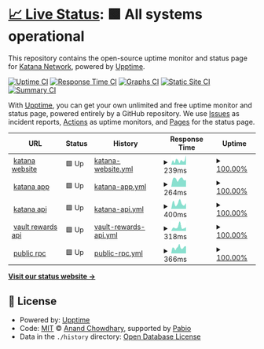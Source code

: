 # [📈 Live Status](https://katana-network.github.io/status): <!--live status--> **🟩 All systems operational**

This repository contains the open-source uptime monitor and status page for [Katana Network](https://katana-network.github.io/status), powered by [Upptime](https://github.com/upptime/upptime).

[![Uptime CI](https://github.com/katana-network/status/workflows/Uptime%20CI/badge.svg)](https://github.com/katana-network/status/actions?query=workflow%3A%22Uptime+CI%22)
[![Response Time CI](https://github.com/katana-network/status/workflows/Response%20Time%20CI/badge.svg)](https://github.com/katana-network/status/actions?query=workflow%3A%22Response+Time+CI%22)
[![Graphs CI](https://github.com/katana-network/status/workflows/Graphs%20CI/badge.svg)](https://github.com/katana-network/status/actions?query=workflow%3A%22Graphs+CI%22)
[![Static Site CI](https://github.com/katana-network/status/workflows/Static%20Site%20CI/badge.svg)](https://github.com/katana-network/status/actions?query=workflow%3A%22Static+Site+CI%22)
[![Summary CI](https://github.com/katana-network/status/workflows/Summary%20CI/badge.svg)](https://github.com/katana-network/status/actions?query=workflow%3A%22Summary+CI%22)

With [Upptime](https://upptime.js.org), you can get your own unlimited and free uptime monitor and status page, powered entirely by a GitHub repository. We use [Issues](https://github.com/katana-network/status/issues) as incident reports, [Actions](https://github.com/katana-network/status/actions) as uptime monitors, and [Pages](https://katana-network.github.io/status) for the status page.

<!--start: status pages-->
<!-- This summary is generated by Upptime (https://github.com/upptime/upptime) -->
<!-- Do not edit this manually, your changes will be overwritten -->
<!-- prettier-ignore -->
| URL | Status | History | Response Time | Uptime |
| --- | ------ | ------- | ------------- | ------ |
| <img alt="" src="https://icons.duckduckgo.com/ip3/katana.network.ico" height="13"> [katana website](https://katana.network) | 🟩 Up | [katana-website.yml](https://github.com/katana-network/status/commits/HEAD/history/katana-website.yml) | <details><summary><img alt="Response time graph" src="./graphs/katana-website/response-time-week.png" height="20"> 239ms</summary><br><a href="https://status.katana.network/history/katana-website"><img alt="Response time 190" src="https://img.shields.io/endpoint?url=https%3A%2F%2Fraw.githubusercontent.com%2Fkatana-network%2Fstatus%2FHEAD%2Fapi%2Fkatana-website%2Fresponse-time.json"></a><br><a href="https://status.katana.network/history/katana-website"><img alt="24-hour response time 326" src="https://img.shields.io/endpoint?url=https%3A%2F%2Fraw.githubusercontent.com%2Fkatana-network%2Fstatus%2FHEAD%2Fapi%2Fkatana-website%2Fresponse-time-day.json"></a><br><a href="https://status.katana.network/history/katana-website"><img alt="7-day response time 239" src="https://img.shields.io/endpoint?url=https%3A%2F%2Fraw.githubusercontent.com%2Fkatana-network%2Fstatus%2FHEAD%2Fapi%2Fkatana-website%2Fresponse-time-week.json"></a><br><a href="https://status.katana.network/history/katana-website"><img alt="30-day response time 190" src="https://img.shields.io/endpoint?url=https%3A%2F%2Fraw.githubusercontent.com%2Fkatana-network%2Fstatus%2FHEAD%2Fapi%2Fkatana-website%2Fresponse-time-month.json"></a><br><a href="https://status.katana.network/history/katana-website"><img alt="1-year response time 190" src="https://img.shields.io/endpoint?url=https%3A%2F%2Fraw.githubusercontent.com%2Fkatana-network%2Fstatus%2FHEAD%2Fapi%2Fkatana-website%2Fresponse-time-year.json"></a></details> | <details><summary><a href="https://status.katana.network/history/katana-website">100.00%</a></summary><a href="https://status.katana.network/history/katana-website"><img alt="All-time uptime 100.00%" src="https://img.shields.io/endpoint?url=https%3A%2F%2Fraw.githubusercontent.com%2Fkatana-network%2Fstatus%2FHEAD%2Fapi%2Fkatana-website%2Fuptime.json"></a><br><a href="https://status.katana.network/history/katana-website"><img alt="24-hour uptime 100.00%" src="https://img.shields.io/endpoint?url=https%3A%2F%2Fraw.githubusercontent.com%2Fkatana-network%2Fstatus%2FHEAD%2Fapi%2Fkatana-website%2Fuptime-day.json"></a><br><a href="https://status.katana.network/history/katana-website"><img alt="7-day uptime 100.00%" src="https://img.shields.io/endpoint?url=https%3A%2F%2Fraw.githubusercontent.com%2Fkatana-network%2Fstatus%2FHEAD%2Fapi%2Fkatana-website%2Fuptime-week.json"></a><br><a href="https://status.katana.network/history/katana-website"><img alt="30-day uptime 100.00%" src="https://img.shields.io/endpoint?url=https%3A%2F%2Fraw.githubusercontent.com%2Fkatana-network%2Fstatus%2FHEAD%2Fapi%2Fkatana-website%2Fuptime-month.json"></a><br><a href="https://status.katana.network/history/katana-website"><img alt="1-year uptime 100.00%" src="https://img.shields.io/endpoint?url=https%3A%2F%2Fraw.githubusercontent.com%2Fkatana-network%2Fstatus%2FHEAD%2Fapi%2Fkatana-website%2Fuptime-year.json"></a></details>
| <img alt="" src="https://icons.duckduckgo.com/ip3/app.katana.network.ico" height="13"> [katana app](https://app.katana.network) | 🟩 Up | [katana-app.yml](https://github.com/katana-network/status/commits/HEAD/history/katana-app.yml) | <details><summary><img alt="Response time graph" src="./graphs/katana-app/response-time-week.png" height="20"> 264ms</summary><br><a href="https://status.katana.network/history/katana-app"><img alt="Response time 451" src="https://img.shields.io/endpoint?url=https%3A%2F%2Fraw.githubusercontent.com%2Fkatana-network%2Fstatus%2FHEAD%2Fapi%2Fkatana-app%2Fresponse-time.json"></a><br><a href="https://status.katana.network/history/katana-app"><img alt="24-hour response time 300" src="https://img.shields.io/endpoint?url=https%3A%2F%2Fraw.githubusercontent.com%2Fkatana-network%2Fstatus%2FHEAD%2Fapi%2Fkatana-app%2Fresponse-time-day.json"></a><br><a href="https://status.katana.network/history/katana-app"><img alt="7-day response time 264" src="https://img.shields.io/endpoint?url=https%3A%2F%2Fraw.githubusercontent.com%2Fkatana-network%2Fstatus%2FHEAD%2Fapi%2Fkatana-app%2Fresponse-time-week.json"></a><br><a href="https://status.katana.network/history/katana-app"><img alt="30-day response time 451" src="https://img.shields.io/endpoint?url=https%3A%2F%2Fraw.githubusercontent.com%2Fkatana-network%2Fstatus%2FHEAD%2Fapi%2Fkatana-app%2Fresponse-time-month.json"></a><br><a href="https://status.katana.network/history/katana-app"><img alt="1-year response time 451" src="https://img.shields.io/endpoint?url=https%3A%2F%2Fraw.githubusercontent.com%2Fkatana-network%2Fstatus%2FHEAD%2Fapi%2Fkatana-app%2Fresponse-time-year.json"></a></details> | <details><summary><a href="https://status.katana.network/history/katana-app">100.00%</a></summary><a href="https://status.katana.network/history/katana-app"><img alt="All-time uptime 100.00%" src="https://img.shields.io/endpoint?url=https%3A%2F%2Fraw.githubusercontent.com%2Fkatana-network%2Fstatus%2FHEAD%2Fapi%2Fkatana-app%2Fuptime.json"></a><br><a href="https://status.katana.network/history/katana-app"><img alt="24-hour uptime 100.00%" src="https://img.shields.io/endpoint?url=https%3A%2F%2Fraw.githubusercontent.com%2Fkatana-network%2Fstatus%2FHEAD%2Fapi%2Fkatana-app%2Fuptime-day.json"></a><br><a href="https://status.katana.network/history/katana-app"><img alt="7-day uptime 100.00%" src="https://img.shields.io/endpoint?url=https%3A%2F%2Fraw.githubusercontent.com%2Fkatana-network%2Fstatus%2FHEAD%2Fapi%2Fkatana-app%2Fuptime-week.json"></a><br><a href="https://status.katana.network/history/katana-app"><img alt="30-day uptime 100.00%" src="https://img.shields.io/endpoint?url=https%3A%2F%2Fraw.githubusercontent.com%2Fkatana-network%2Fstatus%2FHEAD%2Fapi%2Fkatana-app%2Fuptime-month.json"></a><br><a href="https://status.katana.network/history/katana-app"><img alt="1-year uptime 100.00%" src="https://img.shields.io/endpoint?url=https%3A%2F%2Fraw.githubusercontent.com%2Fkatana-network%2Fstatus%2FHEAD%2Fapi%2Fkatana-app%2Fuptime-year.json"></a></details>
| <img alt="" src="https://icons.duckduckgo.com/ip3/api-staging.katana.network.ico" height="13"> [katana api](https://api-staging.katana.network) | 🟩 Up | [katana-api.yml](https://github.com/katana-network/status/commits/HEAD/history/katana-api.yml) | <details><summary><img alt="Response time graph" src="./graphs/katana-api/response-time-week.png" height="20"> 400ms</summary><br><a href="https://status.katana.network/history/katana-api"><img alt="Response time 379" src="https://img.shields.io/endpoint?url=https%3A%2F%2Fraw.githubusercontent.com%2Fkatana-network%2Fstatus%2FHEAD%2Fapi%2Fkatana-api%2Fresponse-time.json"></a><br><a href="https://status.katana.network/history/katana-api"><img alt="24-hour response time 365" src="https://img.shields.io/endpoint?url=https%3A%2F%2Fraw.githubusercontent.com%2Fkatana-network%2Fstatus%2FHEAD%2Fapi%2Fkatana-api%2Fresponse-time-day.json"></a><br><a href="https://status.katana.network/history/katana-api"><img alt="7-day response time 400" src="https://img.shields.io/endpoint?url=https%3A%2F%2Fraw.githubusercontent.com%2Fkatana-network%2Fstatus%2FHEAD%2Fapi%2Fkatana-api%2Fresponse-time-week.json"></a><br><a href="https://status.katana.network/history/katana-api"><img alt="30-day response time 379" src="https://img.shields.io/endpoint?url=https%3A%2F%2Fraw.githubusercontent.com%2Fkatana-network%2Fstatus%2FHEAD%2Fapi%2Fkatana-api%2Fresponse-time-month.json"></a><br><a href="https://status.katana.network/history/katana-api"><img alt="1-year response time 379" src="https://img.shields.io/endpoint?url=https%3A%2F%2Fraw.githubusercontent.com%2Fkatana-network%2Fstatus%2FHEAD%2Fapi%2Fkatana-api%2Fresponse-time-year.json"></a></details> | <details><summary><a href="https://status.katana.network/history/katana-api">100.00%</a></summary><a href="https://status.katana.network/history/katana-api"><img alt="All-time uptime 100.00%" src="https://img.shields.io/endpoint?url=https%3A%2F%2Fraw.githubusercontent.com%2Fkatana-network%2Fstatus%2FHEAD%2Fapi%2Fkatana-api%2Fuptime.json"></a><br><a href="https://status.katana.network/history/katana-api"><img alt="24-hour uptime 100.00%" src="https://img.shields.io/endpoint?url=https%3A%2F%2Fraw.githubusercontent.com%2Fkatana-network%2Fstatus%2FHEAD%2Fapi%2Fkatana-api%2Fuptime-day.json"></a><br><a href="https://status.katana.network/history/katana-api"><img alt="7-day uptime 100.00%" src="https://img.shields.io/endpoint?url=https%3A%2F%2Fraw.githubusercontent.com%2Fkatana-network%2Fstatus%2FHEAD%2Fapi%2Fkatana-api%2Fuptime-week.json"></a><br><a href="https://status.katana.network/history/katana-api"><img alt="30-day uptime 100.00%" src="https://img.shields.io/endpoint?url=https%3A%2F%2Fraw.githubusercontent.com%2Fkatana-network%2Fstatus%2FHEAD%2Fapi%2Fkatana-api%2Fuptime-month.json"></a><br><a href="https://status.katana.network/history/katana-api"><img alt="1-year uptime 100.00%" src="https://img.shields.io/endpoint?url=https%3A%2F%2Fraw.githubusercontent.com%2Fkatana-network%2Fstatus%2FHEAD%2Fapi%2Fkatana-api%2Fuptime-year.json"></a></details>
| <img alt="" src="https://icons.duckduckgo.com/ip3/vault-rewards-api.katana.network.ico" height="13"> [vault rewards api](https://vault-rewards-api.katana.network/api/v1/health) | 🟩 Up | [vault-rewards-api.yml](https://github.com/katana-network/status/commits/HEAD/history/vault-rewards-api.yml) | <details><summary><img alt="Response time graph" src="./graphs/vault-rewards-api/response-time-week.png" height="20"> 318ms</summary><br><a href="https://status.katana.network/history/vault-rewards-api"><img alt="Response time 334" src="https://img.shields.io/endpoint?url=https%3A%2F%2Fraw.githubusercontent.com%2Fkatana-network%2Fstatus%2FHEAD%2Fapi%2Fvault-rewards-api%2Fresponse-time.json"></a><br><a href="https://status.katana.network/history/vault-rewards-api"><img alt="24-hour response time 372" src="https://img.shields.io/endpoint?url=https%3A%2F%2Fraw.githubusercontent.com%2Fkatana-network%2Fstatus%2FHEAD%2Fapi%2Fvault-rewards-api%2Fresponse-time-day.json"></a><br><a href="https://status.katana.network/history/vault-rewards-api"><img alt="7-day response time 318" src="https://img.shields.io/endpoint?url=https%3A%2F%2Fraw.githubusercontent.com%2Fkatana-network%2Fstatus%2FHEAD%2Fapi%2Fvault-rewards-api%2Fresponse-time-week.json"></a><br><a href="https://status.katana.network/history/vault-rewards-api"><img alt="30-day response time 334" src="https://img.shields.io/endpoint?url=https%3A%2F%2Fraw.githubusercontent.com%2Fkatana-network%2Fstatus%2FHEAD%2Fapi%2Fvault-rewards-api%2Fresponse-time-month.json"></a><br><a href="https://status.katana.network/history/vault-rewards-api"><img alt="1-year response time 334" src="https://img.shields.io/endpoint?url=https%3A%2F%2Fraw.githubusercontent.com%2Fkatana-network%2Fstatus%2FHEAD%2Fapi%2Fvault-rewards-api%2Fresponse-time-year.json"></a></details> | <details><summary><a href="https://status.katana.network/history/vault-rewards-api">100.00%</a></summary><a href="https://status.katana.network/history/vault-rewards-api"><img alt="All-time uptime 100.00%" src="https://img.shields.io/endpoint?url=https%3A%2F%2Fraw.githubusercontent.com%2Fkatana-network%2Fstatus%2FHEAD%2Fapi%2Fvault-rewards-api%2Fuptime.json"></a><br><a href="https://status.katana.network/history/vault-rewards-api"><img alt="24-hour uptime 100.00%" src="https://img.shields.io/endpoint?url=https%3A%2F%2Fraw.githubusercontent.com%2Fkatana-network%2Fstatus%2FHEAD%2Fapi%2Fvault-rewards-api%2Fuptime-day.json"></a><br><a href="https://status.katana.network/history/vault-rewards-api"><img alt="7-day uptime 100.00%" src="https://img.shields.io/endpoint?url=https%3A%2F%2Fraw.githubusercontent.com%2Fkatana-network%2Fstatus%2FHEAD%2Fapi%2Fvault-rewards-api%2Fuptime-week.json"></a><br><a href="https://status.katana.network/history/vault-rewards-api"><img alt="30-day uptime 100.00%" src="https://img.shields.io/endpoint?url=https%3A%2F%2Fraw.githubusercontent.com%2Fkatana-network%2Fstatus%2FHEAD%2Fapi%2Fvault-rewards-api%2Fuptime-month.json"></a><br><a href="https://status.katana.network/history/vault-rewards-api"><img alt="1-year uptime 100.00%" src="https://img.shields.io/endpoint?url=https%3A%2F%2Fraw.githubusercontent.com%2Fkatana-network%2Fstatus%2FHEAD%2Fapi%2Fvault-rewards-api%2Fuptime-year.json"></a></details>
| <img alt="" src="https://icons.duckduckgo.com/ip3/rpc.katana.network.ico" height="13"> [public rpc](https://rpc.katana.network) | 🟩 Up | [public-rpc.yml](https://github.com/katana-network/status/commits/HEAD/history/public-rpc.yml) | <details><summary><img alt="Response time graph" src="./graphs/public-rpc/response-time-week.png" height="20"> 366ms</summary><br><a href="https://status.katana.network/history/public-rpc"><img alt="Response time 381" src="https://img.shields.io/endpoint?url=https%3A%2F%2Fraw.githubusercontent.com%2Fkatana-network%2Fstatus%2FHEAD%2Fapi%2Fpublic-rpc%2Fresponse-time.json"></a><br><a href="https://status.katana.network/history/public-rpc"><img alt="24-hour response time 465" src="https://img.shields.io/endpoint?url=https%3A%2F%2Fraw.githubusercontent.com%2Fkatana-network%2Fstatus%2FHEAD%2Fapi%2Fpublic-rpc%2Fresponse-time-day.json"></a><br><a href="https://status.katana.network/history/public-rpc"><img alt="7-day response time 366" src="https://img.shields.io/endpoint?url=https%3A%2F%2Fraw.githubusercontent.com%2Fkatana-network%2Fstatus%2FHEAD%2Fapi%2Fpublic-rpc%2Fresponse-time-week.json"></a><br><a href="https://status.katana.network/history/public-rpc"><img alt="30-day response time 381" src="https://img.shields.io/endpoint?url=https%3A%2F%2Fraw.githubusercontent.com%2Fkatana-network%2Fstatus%2FHEAD%2Fapi%2Fpublic-rpc%2Fresponse-time-month.json"></a><br><a href="https://status.katana.network/history/public-rpc"><img alt="1-year response time 381" src="https://img.shields.io/endpoint?url=https%3A%2F%2Fraw.githubusercontent.com%2Fkatana-network%2Fstatus%2FHEAD%2Fapi%2Fpublic-rpc%2Fresponse-time-year.json"></a></details> | <details><summary><a href="https://status.katana.network/history/public-rpc">100.00%</a></summary><a href="https://status.katana.network/history/public-rpc"><img alt="All-time uptime 100.00%" src="https://img.shields.io/endpoint?url=https%3A%2F%2Fraw.githubusercontent.com%2Fkatana-network%2Fstatus%2FHEAD%2Fapi%2Fpublic-rpc%2Fuptime.json"></a><br><a href="https://status.katana.network/history/public-rpc"><img alt="24-hour uptime 100.00%" src="https://img.shields.io/endpoint?url=https%3A%2F%2Fraw.githubusercontent.com%2Fkatana-network%2Fstatus%2FHEAD%2Fapi%2Fpublic-rpc%2Fuptime-day.json"></a><br><a href="https://status.katana.network/history/public-rpc"><img alt="7-day uptime 100.00%" src="https://img.shields.io/endpoint?url=https%3A%2F%2Fraw.githubusercontent.com%2Fkatana-network%2Fstatus%2FHEAD%2Fapi%2Fpublic-rpc%2Fuptime-week.json"></a><br><a href="https://status.katana.network/history/public-rpc"><img alt="30-day uptime 100.00%" src="https://img.shields.io/endpoint?url=https%3A%2F%2Fraw.githubusercontent.com%2Fkatana-network%2Fstatus%2FHEAD%2Fapi%2Fpublic-rpc%2Fuptime-month.json"></a><br><a href="https://status.katana.network/history/public-rpc"><img alt="1-year uptime 100.00%" src="https://img.shields.io/endpoint?url=https%3A%2F%2Fraw.githubusercontent.com%2Fkatana-network%2Fstatus%2FHEAD%2Fapi%2Fpublic-rpc%2Fuptime-year.json"></a></details>

<!--end: status pages-->

[**Visit our status website →**](https://katana-network.github.io/status)

## 📄 License

- Powered by: [Upptime](https://github.com/upptime/upptime)
- Code: [MIT](./LICENSE) © [Anand Chowdhary](https://anandchowdhary.com), supported by [Pabio](https://pabio.com)
- Data in the `./history` directory: [Open Database License](https://opendatacommons.org/licenses/odbl/1-0/)
